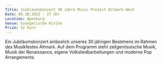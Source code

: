 ```yaml
---
Title: Juibläumskonzert 30 Jahre Music Project Altmark West
Date: 09.10.2022 - 17 Uhr
Location: Apenburg
Venue: Evangelische Kirche
Prize: 12 Euro
---
```


Ein Jubiläumskonzert anlässlich unseres 30 jährigen Bestehens im Rahmen des Musikfestes Altmark. Auf dem Programm steht zeitgenössische Musik, Musik der Renaissance, eigene Volksliedbarbeitungen und moderne Pop Arrangements.